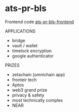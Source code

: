 # ats-pr-bls

Frontend code [ats-pr-bls-frontend](https://github.com/nathanhleung/ats-pr-bls-frontend)

APPLICATIONS

- bridge
- vault / wallet
- timelock encryption
- google authenticator

PRIZES

- zetachain (omnichain app)
- fronteir tech
- Aptos
- web3 grand prize
- privacy & safety
- most technically complex
- NEAR

